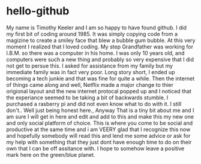# hello-github
My name is Timothy Keeler and I am so happy to have found github.  I did my first bit of coding around 1985.  It was simply copying code from a magizine to create a smiley face that blew a bubble gum bubble.  At this very moment I realized that I loved coding.  My step Grandfather was working for I.B.M. so there was a computer in his home.  I was only 10 years old, and computers were such a new thing and probably so very expensive that I did not get to persue this.  I asked for assistance from my family but my immediate family was in fact very poor.  Long story short, I ended up becoming a tech junkie and that was fine for quite a while.  Then the internet of things came along and well, Netflix made a major change to thier origional layout and the new internet protocal popped up and I noticed that the experiance seemed to be taking a bit of backwards stumble.  I purchased a rasberry pi and did not even know what to do with it.  I still don't..   Well just being honest here.,   Anyway That is a tiny bit about me and I am sure I will get in here and edit and add to this and make this my new one and only social platform of choice.  This is where you come to be social and productive at the same time and i am VEERY glad that I recognize this now and hopefully somebody will read this and lend me some advice or ask for my help with something that they just dont have enough time to do on their own that I can be off assitance with.  I hope to somehow leave a positive mark here on the green/blue planet.
